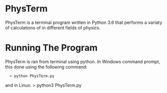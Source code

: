 # PhysTerm

PhysTerm is a terminal program written in Python 3.6 that performs a variaty of calculations of in different fields of physics.

# Running The Program
PhysTerm is ran from terminal using python. In Windows command prompt, this done using the following command:
      
      > python PhysTerm.py

and in Linux:
      > python3 PhysTerm.py
